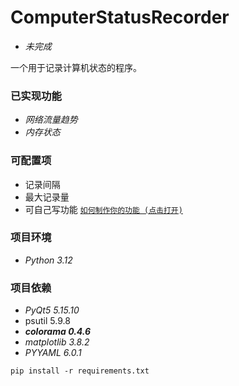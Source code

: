 # ComputerStatusRecorder

* _未完成_

一个用于记录计算机状态的程序。

### 已实现功能

* _网络流量趋势_
* _内存状态_

### 可配置项

* 记录间隔
* 最大记录量
* 可自己写功能 [`如何制作你的功能 (点击打开)`](./build_pyd/README.md)

### 项目环境

* _Python 3.12_

### 项目依赖

* _PyQt5 5.15.10_
* psutil 5.9.8
* _**colorama 0.4.6**_
* _matplotlib 3.8.2_
* _PYYAML 6.0.1_

```commandline
pip install -r requirements.txt
```

